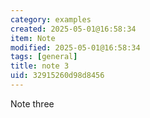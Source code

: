 ```yaml
---
category: examples
created: 2025-05-01@16:58:34
item: Note
modified: 2025-05-01@16:58:34
tags: [general]
title: note 3
uid: 32915260d98d8456
---
```


Note three